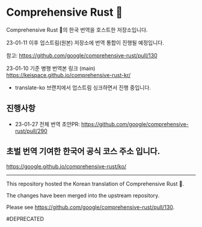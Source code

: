 # Comprehensive Rust 🦀

Comprehensive Rust 🦀의 한국 번역을 호스트한 저장소입니다. 

23-01-11 이후 업스트림(원본) 저장소에 번역 통합이 진행될 예정입니다.

참고: https://github.com/google/comprehensive-rust/pull/130


23-01-10 기준 병행 번역본 링크 (main)
https://keispace.github.io/comprehensive-rust-kr/

- translate-ko 브랜치에서 업스트림 싱크하면서 진행 중입니다. 


## 진행사항
- 23-01-27 전체 번역 초안PR: https://github.com/google/comprehensive-rust/pull/290


## 초벌 번역 기여한 한국어 공식 코스 주소 입니다. 
https://google.github.io/comprehensive-rust/ko/

---

This repository hosted the Korean translation of Comprehensive Rust 🦀.

The changes have been merged into the upstream repository.

Please see https://github.com/google/comprehensive-rust/pull/130.

#DEPRECATED
